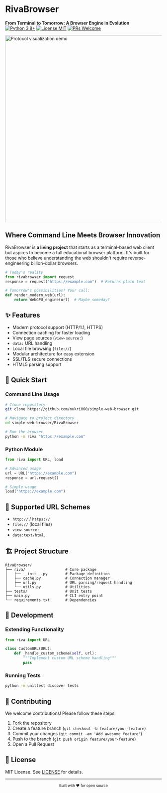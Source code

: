 # RivaBrowser  
**From Terminal to Tomorrow: A Browser Engine in Evolution**  
[![Python 3.8+](https://img.shields.io/badge/python-3.8+-blue)](https://python.org) 
[![License MIT](https://img.shields.io/badge/license-MIT-green)](LICENSE)
[![PRs Welcome](https://img.shields.io/badge/PRs-welcome-brightgreen)](CONTRIBUTING.md)

<img src="assets/protocol-flow.gif" width="600" alt="Protocol visualization demo">

## Where Command Line Meets Browser Innovation

RivaBrowser is **a living project** that starts as a terminal-based web client but aspires to become a full educational browser platform. It's built for those who believe understanding the web shouldn't require reverse-engineering billion-dollar browsers.

```python
# Today's reality
from rivabrowser import request
response = request("https://example.com")  # Returns plain text

# Tomorrow's possibilities? Your call:
def render_modern_web(url):
    return WebGPU_engine(url)  # Maybe someday?
```

## ✨ Features

- Modern protocol support (HTTP/1.1, HTTPS)
- Connection caching for faster loading
- View page sources (`view-source:`)
- `data:` URL handling
- Local file browsing (`file://`)
- Modular architecture for easy extension
- SSL/TLS secure connections
- HTML5 parsing support

## 🚀 Quick Start

### Command Line Usage
```bash
# Clone repository
git clone https://github.com/nukri060/simple-web-browser.git

# Navigate to project directory
cd simple-web-browser/RivaBrowser

# Run the browser
python -m riva "https://example.com"
```

### Python Module
```python
from riva import URL, load

# Advanced usage
url = URL("https://example.com")
response = url.request()

# Simple usage
load("https://example.com")
```

## 🌟 Supported URL Schemes
- `http://` / `https://`
- `file://` (local files)
- `view-source:`
- `data:text/html,`

## 🏗 Project Structure

```
RivaBrowser/
├── riva/                  # Core package
│   ├── __init__.py        # Package definition
│   ├── cache.py           # Connection manager
│   ├── url.py             # URL parsing/request handling
│   └── utils.py           # Utilities
├── tests/                 # Unit tests
├── main.py                # CLI entry point
└── requirements.txt       # Dependencies
```

## 🔧 Development

### Extending Functionality
```python
from riva import URL

class CustomURL(URL):
    def _handle_custom_scheme(self, url):
        """Implement custom URL scheme handling"""
        pass
```

### Running Tests
```bash
python -m unittest discover tests
```

## 🤝 Contributing

We welcome contributions! Please follow these steps:

1. Fork the repository
2. Create a feature branch (`git checkout -b feature/your-feature`)
3. Commit your changes (`git commit -am 'Add awesome feature'`)
4. Push to the branch (`git push origin feature/your-feature`)
5. Open a Pull Request

## 📜 License

MIT License. See [LICENSE](LICENSE) for details.

---

<div align="center">
  <sub>Built with ❤️ for open source</sub>
</div>
